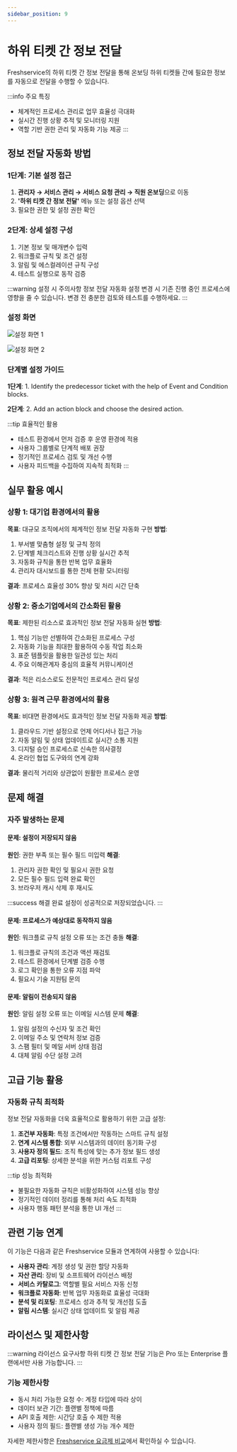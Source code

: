 ```yaml
---
sidebar_position: 9
---
```


# 하위 티켓 간 정보 전달

Freshservice의 하위 티켓 간 정보 전달을 통해 온보딩 하위 티켓들 간에 필요한 정보를 자동으로 전달을 수행할 수 있습니다.

:::info 주요 특징
- 체계적인 프로세스 관리로 업무 효율성 극대화
- 실시간 진행 상황 추적 및 모니터링 지원
- 역할 기반 권한 관리 및 자동화 기능 제공
:::

## 정보 전달 자동화 방법

### 1단계: 기본 설정 접근

1. **관리자 → 서비스 관리 → 서비스 요청 관리 → 직원 온보딩**으로 이동
2. **'하위 티켓 간 정보 전달'** 메뉴 또는 설정 옵션 선택
3. 필요한 권한 및 설정 권한 확인

### 2단계: 상세 설정 구성

1. 기본 정보 및 매개변수 입력
2. 워크플로 규칙 및 조건 설정
3. 알림 및 에스컬레이션 규칙 구성
4. 테스트 실행으로 동작 검증

:::warning 설정 시 주의사항
정보 전달 자동화 설정 변경 시 기존 진행 중인 프로세스에 영향을 줄 수 있습니다. 변경 전 충분한 검토와 테스트를 수행하세요.
:::

### 설정 화면

![설정 화면 1](https://s3.amazonaws.com/cdn.freshdesk.com/data/helpdesk/attachments/production/50004667270/original/kxH4nO4SAcxs2lpEj5CL1x22jEgOGq0E9g.png?1643816584)

![설정 화면 2](https://s3.amazonaws.com/cdn.freshdesk.com/data/helpdesk/attachments/production/50004667286/original/NorK4BzikiLanJ90Q5BJ7I78fziMlt-5TA.png?1643816688)


### 단계별 설정 가이드

**1단계**: 1. Identify the predecessor ticket with the help of Event and Condition blocks.

**2단계**: 2. Add an action block and choose the desired action.



:::tip 효율적인 활용
- 테스트 환경에서 먼저 검증 후 운영 환경에 적용
- 사용자 그룹별로 단계적 배포 권장  
- 정기적인 프로세스 검토 및 개선 수행
- 사용자 피드백을 수집하여 지속적 최적화
:::

## 실무 활용 예시

### 상황 1: 대기업 환경에서의 활용
**목표**: 대규모 조직에서의 체계적인 정보 전달 자동화 구현
**방법**: 
1. 부서별 맞춤형 설정 및 규칙 정의
2. 단계별 체크리스트와 진행 상황 실시간 추적
3. 자동화 규칙을 통한 반복 업무 효율화
4. 관리자 대시보드를 통한 전체 현황 모니터링

**결과**: 프로세스 효율성 30% 향상 및 처리 시간 단축

### 상황 2: 중소기업에서의 간소화된 활용
**목표**: 제한된 리소스로 효과적인 정보 전달 자동화 실현
**방법**:
1. 핵심 기능만 선별하여 간소화된 프로세스 구성
2. 자동화 기능을 최대한 활용하여 수동 작업 최소화
3. 표준 템플릿을 활용한 일관성 있는 처리
4. 주요 이해관계자 중심의 효율적 커뮤니케이션

**결과**: 적은 리소스로도 전문적인 프로세스 관리 달성

### 상황 3: 원격 근무 환경에서의 활용
**목표**: 비대면 환경에서도 효과적인 정보 전달 자동화 제공
**방법**:
1. 클라우드 기반 설정으로 언제 어디서나 접근 가능
2. 자동 알림 및 상태 업데이트로 실시간 소통 지원
3. 디지털 승인 프로세스로 신속한 의사결정
4. 온라인 협업 도구와의 연계 강화

**결과**: 물리적 거리와 상관없이 원활한 프로세스 운영

## 문제 해결

### 자주 발생하는 문제

#### 문제: 설정이 저장되지 않음
**원인**: 권한 부족 또는 필수 필드 미입력
**해결**: 
1. 관리자 권한 확인 및 필요시 권한 요청
2. 모든 필수 필드 입력 완료 확인
3. 브라우저 캐시 삭제 후 재시도

:::success 해결 완료
설정이 성공적으로 저장되었습니다.
:::

#### 문제: 프로세스가 예상대로 동작하지 않음
**원인**: 워크플로 규칙 설정 오류 또는 조건 충돌
**해결**:
1. 워크플로 규칙의 조건과 액션 재검토
2. 테스트 환경에서 단계별 검증 수행
3. 로그 확인을 통한 오류 지점 파악
4. 필요시 기술 지원팀 문의

#### 문제: 알림이 전송되지 않음
**원인**: 알림 설정 오류 또는 이메일 시스템 문제
**해결**: 
1. 알림 설정의 수신자 및 조건 확인
2. 이메일 주소 및 연락처 정보 검증
3. 스팸 필터 및 메일 서버 상태 점검
4. 대체 알림 수단 설정 고려

## 고급 기능 활용

### 자동화 규칙 최적화

정보 전달 자동화을 더욱 효율적으로 활용하기 위한 고급 설정:

1. **조건부 자동화**: 특정 조건에서만 작동하는 스마트 규칙 설정
2. **연계 시스템 통합**: 외부 시스템과의 데이터 동기화 구성
3. **사용자 정의 필드**: 조직 특성에 맞는 추가 정보 필드 생성
4. **고급 리포팅**: 상세한 분석을 위한 커스텀 리포트 구성

:::tip 성능 최적화
- 불필요한 자동화 규칙은 비활성화하여 시스템 성능 향상
- 정기적인 데이터 정리를 통해 처리 속도 최적화
- 사용자 행동 패턴 분석을 통한 UI 개선
:::

## 관련 기능 연계

이 기능은 다음과 같은 Freshservice 모듈과 연계하여 사용할 수 있습니다:

- **사용자 관리**: 계정 생성 및 권한 할당 자동화
- **자산 관리**: 장비 및 소프트웨어 라이선스 배정
- **서비스 카탈로그**: 역할별 필요 서비스 자동 신청
- **워크플로 자동화**: 반복 업무 자동화로 효율성 극대화
- **분석 및 리포팅**: 프로세스 성과 추적 및 개선점 도출
- **알림 시스템**: 실시간 상태 업데이트 및 알림 제공

## 라이선스 및 제한사항

:::warning 라이선스 요구사항
하위 티켓 간 정보 전달 기능은 Pro 또는 Enterprise 플랜에서만 사용 가능합니다.
:::

### 기능 제한사항

- 동시 처리 가능한 요청 수: 계정 타입에 따라 상이
- 데이터 보관 기간: 플랜별 정책에 따름
- API 호출 제한: 시간당 호출 수 제한 적용
- 사용자 정의 필드: 플랜별 생성 가능 개수 제한

자세한 제한사항은 [Freshservice 요금제 비교](https://www.freshworks.com/freshservice/pricing/)에서 확인하실 수 있습니다.


